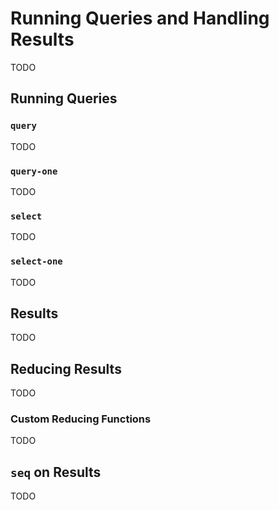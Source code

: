 # Running Queries and Handling Results

TODO

## Running Queries

### `query`

TODO

### `query-one`

TODO

### `select`

TODO

### `select-one`

TODO

## Results

TODO

## Reducing Results

TODO

### Custom Reducing Functions

TODO

## `seq` on Results

TODO
